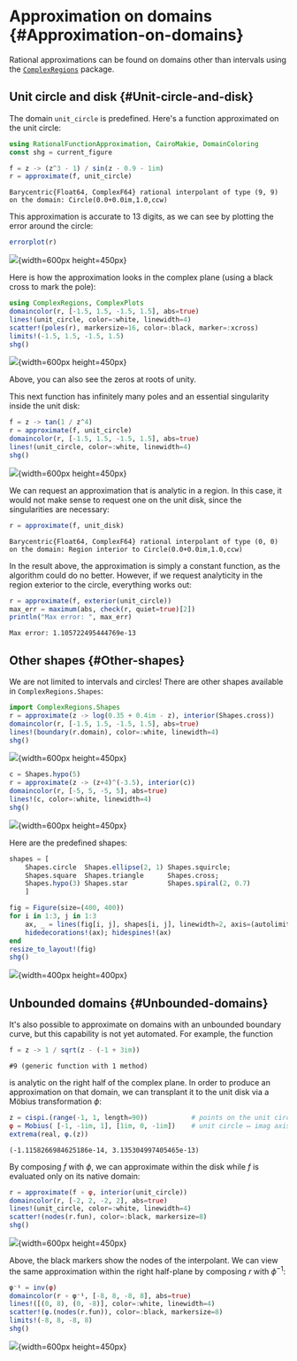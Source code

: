 
# Approximation on domains {#Approximation-on-domains}

Rational approximations can be found on domains other than intervals using the [`ComplexRegions`](https://complexvariables.github.io/ComplexRegions.jl/stable/) package.

## Unit circle and disk {#Unit-circle-and-disk}

The domain `unit_circle` is predefined. Here&#39;s a function approximated on the unit circle:

```julia
using RationalFunctionApproximation, CairoMakie, DomainColoring
const shg = current_figure

f = z -> (z^3 - 1) / sin(z - 0.9 - 1im)
r = approximate(f, unit_circle)
```


```
Barycentric{Float64, ComplexF64} rational interpolant of type (9, 9) on the domain: Circle(0.0+0.0im,1.0,ccw)
```


This approximation is accurate to 13 digits, as we can see by plotting the error around the circle:

```julia
errorplot(r)
```

![](zybdmbu.png){width=600px height=450px}

Here is how the approximation looks in the complex plane (using a black cross to mark the pole):

```julia
using ComplexRegions, ComplexPlots
domaincolor(r, [-1.5, 1.5, -1.5, 1.5], abs=true)
lines!(unit_circle, color=:white, linewidth=4)
scatter!(poles(r), markersize=16, color=:black, marker=:xcross)
limits!(-1.5, 1.5, -1.5, 1.5)
shg()
```

![](bnybbtd.png){width=600px height=450px}

Above, you can also see the zeros at roots of unity.

This next function has infinitely many poles and an essential singularity inside the unit disk:

```julia
f = z -> tan(1 / z^4)
r = approximate(f, unit_circle)
domaincolor(r, [-1.5, 1.5, -1.5, 1.5], abs=true)
lines!(unit_circle, color=:white, linewidth=4)
shg()
```

![](oxgixyx.png){width=600px height=450px}

We can request an approximation that is analytic in a region. In this case, it would not make sense to request one on the unit disk, since the singularities are necessary:

```julia
r = approximate(f, unit_disk)
```


```
Barycentric{Float64, ComplexF64} rational interpolant of type (0, 0) on the domain: Region interior to Circle(0.0+0.0im,1.0,ccw)
```


In the result above, the approximation is simply a constant function, as the algorithm could do no better. However, if we request analyticity in the region exterior to the circle, everything works out:

```julia
r = approximate(f, exterior(unit_circle))
max_err = maximum(abs, check(r, quiet=true)[2])
println("Max error: ", max_err)
```


```
Max error: 1.105722495444769e-13
```


## Other shapes {#Other-shapes}

We are not limited to intervals and circles! There are other shapes available in `ComplexRegions.Shapes`:

```julia
import ComplexRegions.Shapes
r = approximate(z -> log(0.35 + 0.4im - z), interior(Shapes.cross))
domaincolor(r, [-1.5, 1.5, -1.5, 1.5], abs=true)
lines!(boundary(r.domain), color=:white, linewidth=4)
shg()
```

![](xnumdhb.png){width=600px height=450px}

```julia
c = Shapes.hypo(5)
r = approximate(z -> (z+4)^(-3.5), interior(c))
domaincolor(r, [-5, 5, -5, 5], abs=true)
lines!(c, color=:white, linewidth=4)
shg()
```

![](xhytqxw.png){width=600px height=450px}

Here are the predefined shapes:

```julia
shapes = [
    Shapes.circle  Shapes.ellipse(2, 1) Shapes.squircle;
    Shapes.square  Shapes.triangle      Shapes.cross;
    Shapes.hypo(3) Shapes.star          Shapes.spiral(2, 0.7)
    ]

fig = Figure(size=(400, 400))
for i in 1:3, j in 1:3
    ax, _ = lines(fig[i, j], shapes[i, j], linewidth=2, axis=(autolimitaspect=1,))
    hidedecorations!(ax); hidespines!(ax)
end
resize_to_layout!(fig)
shg()
```

![](xyinwgi.png){width=400px height=400px}

## Unbounded domains {#Unbounded-domains}

It&#39;s also possible to approximate on domains with an unbounded boundary curve, but this capability is not yet automated. For example, the function

```julia
f = z -> 1 / sqrt(z - (-1 + 3im))
```


```
#9 (generic function with 1 method)
```


is analytic on the right half of the complex plane. In order to produce an approximation on that domain, we can transplant it to the unit disk via a Möbius transformation $\phi$:

```julia
z = cispi.(range(-1, 1, length=90))           # points on the unit circle
φ = Mobius( [-1, -1im, 1], [1im, 0, -1im])    # unit circle ↦ imag axis
extrema(real, φ.(z))
```


```
(-1.1158266984625186e-14, 3.135304997405465e-13)
```


By composing $f$ with $\phi$, we can approximate within the disk while $f$ is evaluated only on its native domain:

```julia
r = approximate(f ∘ φ, interior(unit_circle))
domaincolor(r, [-2, 2, -2, 2], abs=true)
lines!(unit_circle, color=:white, linewidth=4)
scatter!(nodes(r.fun), color=:black, markersize=8)
shg()
```

![](qnkiuvp.png){width=600px height=450px}

Above, the black markers show the nodes of the interpolant. We can view the same approximation within the right half-plane by composing $r$ with $\phi^{-1}$:

```julia
φ⁻¹ = inv(φ)
domaincolor(r ∘ φ⁻¹, [-8, 8, -8, 8], abs=true)
lines!([(0, 8), (0, -8)], color=:white, linewidth=4)
scatter!(φ.(nodes(r.fun)), color=:black, markersize=8)
limits!(-8, 8, -8, 8)
shg()
```

![](pbfivwm.png){width=600px height=450px}
